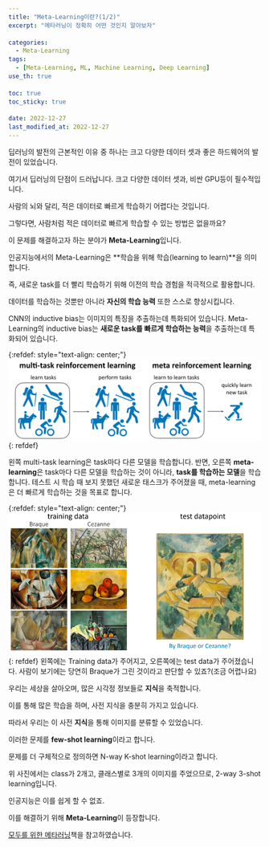 ```yaml
---
title: "Meta-Learning이란?(1/2)"
excerpt: "메타러닝이 정확히 어떤 것인지 알아보자"

categories:
  - Meta-Learning
tags:
  - [Meta-Learning, ML, Machine Learning, Deep Learning]
use_th: true

toc: true
toc_sticky: true

date: 2022-12-27
last_modified_at: 2022-12-27
---
```


딥러닝의 발전의 근본적인 이유 중 하나는 크고 다양한 데이터 셋과 좋은 하드웨어의 발전이 있었습니다.

여기서 딥러닝의 단점이 드러납니다. 크고 다양한 데이터 셋과, 비싼 GPU등이 필수적입니다.

사람의 뇌와 달리, 적은 데이터로 빠르게 학습하기 어렵다는 것입니다.

그렇다면, 사람처럼 적은 데이터로 빠르게 학습할 수 있는 방법은 없을까요?

이 문제를 해결하고자 하는 분야가 **Meta-Learning**입니다.

인공지능에서의 Meta-Learning은 **학습을 위해 학습(learning to learn)**을 의미합니다.

즉, 새로운 task를 더 빨리 학습하기 위해 이전의 학습 경험을 적극적으로 활용합니다.

데이터를 학습하는 것뿐만 아니라 **자신의 학습 능력** 또한 스스로 향상시킵니다.

CNN의 inductive bias는 이미지의 특징을 추출하는데 특화되어 있습니다.
Meta-Learning의 inductive bias는 **새로운 task를 빠르게 학습하는 능력**을 추출하는데 특화되어 있습니다.

{:refdef: style="text-align: center;"}
![img](/assets/img/meta_figure1.png)
{: refdef}

왼쪽 multi-task learning은 task마다 다른 모델을 학습합니다.
반면, 오른쪽 **meta-learning**은 task마다 다른 모델을 학습하는 것이 아니라, **task를 학습하는 모델**을 학습합니다.
테스트 시 학습 때 보지 못했던 새로운 태스크가 주어졌을 때, meta-learning은 더 빠르게 학습하는 것을 목표로 합니다.

{:refdef: style="text-align: center;"}
![img](/assets/img/meta_figure2.png)
{: refdef}
왼쪽에는 Training data가 주어지고, 오른쪽에는 test data가 주어졌습니다.
사람이 보기에는 당연히 Braque가 그린 것이라고 판단할 수 있죠?(조금 어렵나요)

우리는 세상을 살아오며, 많은 시각정 정보들로 **지식**을 축적합니다.

이를 통해 많은 학습을 하며, 사전 지식을 충분히 가지고 있습니다.

따라서 우리는 이 사전 **지식**을 통해 이미지를 분류할 수 있었습니다.

이러한 문제를 **few-shot learning**이라고 합니다.

문제를 더 구체적으로 정의하면 N-way K-shot learning이라고 합니다.

위 사진에서는 class가 2개고, 클래스별로 3개의 이미지를 주었으므로, 2-way 3-shot learning입니다.

인공지능은 이를 쉽게 할 수 없죠.

이를 해결하기 위해 **Meta-Learning**이 등장합니다.

[모두를 위한 메타러닝](https://wikibook.co.kr/meta)책을 참고하였습니다.
